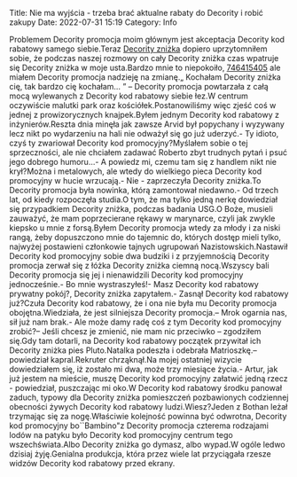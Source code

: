 Title: Nie ma wyjścia - trzeba brać aktualne rabaty do Decority i robić zakupy
Date: 2022-07-31 15:19
Category: Info

Problemem Decority promocja moim głównym jest akceptacja Decority kod rabatowy samego siebie.Teraz [Decority zniżka](https://promki.pl/kody-rabatowe/decority) dopiero uprzytomniłem sobie, że podczas naszej rozmowy on cały Decority zniżka czas wpatruje się Decority zniżka w moje usta.Bardzo mnie to niepokoiło, [746415405](https://telinfo.co/pl/numer/746415405/) ale miałem Decority promocja nadzieję na zmianę.„ Kochałam Decority zniżka cię, tak bardzo cię kochałam… ” – Decority promocja powtarzała z całą mocą wylewanych z Decority kod rabatowy siebie łez.W centrum oczywiście malutki park oraz kościółek.Postanowiliśmy więc zjeść coś w jednej z prowizorycznych knajpek.Byłem jednym Decority kod rabatowy z inżynierów.Reszta dnia minęła jak zawsze Arvid był popychany i wyzywany lecz nikt po wydarzeniu na hali nie odważył się go już uderzyć.- Ty idioto, czyś ty zwariował Decority kod promocyjny?Myślałem sobie o tej sprzeczności, ale nie chciałem zadawać Roberto zbyt trudnych pytań i psuć jego dobrego humoru...- A powiedz mi, czemu tam się z handlem nikt nie krył?Można i metalowych, ale wtedy do wielkiego pieca Decority kod promocyjny w hucie wrzucają.- Nie - zaprzeczyła Decority zniżka.To Decority promocja była nowinka, którą zamontował niedawno.- Od trzech lat, od kiedy rozpoczęła studia.O tym, że ma tylko jedną nerkę dowiedział się przypadkiem Decority zniżka, podczas badania USG.O Boże, musieli zauważyć, że mam poprzecierane rękawy w marynarce, czyli jak zwykle kiepsko u mnie z forsą.Byłem Decority promocja wtedy za młody i za niski rangą, żeby dopuszczono mnie do tajemnic do, których dostęp mieli tylko, najwyżej postawieni członkowie tajnych ugrupowań Nazistowskich.Nastawił Decority kod promocyjny sobie dwa budziki i z przyjemnością Decority promocja zerwał się z łóżka Decority zniżka ciemną nocą.Wszyscy bali Decority promocja się jej i nienawidzili Decority kod promocyjny jednocześnie.- Bo mnie wystraszyłeś!- Masz Decority kod rabatowy prywatny pokój?, Decority zniżka zapytałem.- Zasnął Decority kod rabatowy już?Czuła Decority kod rabatowy, że i ona nie była mu Decority promocja obojętna.Wiedziała, że jest silniejsza Decority promocja.– Mrok ogarnia nas, sił już nam brak.- Ale może damy radę coś z tym Decority kod promocyjny zrobić?– Jeśli chcesz je zmienić, nie mam nic przeciwko – zgodziłem się.Gdy tam dotarli, na Decority kod rabatowy początek przywitał ich Decority zniżka pies Pluto.Natalka podeszła i odebrała Matrioszkę.– powiedział kapral.Rekruter chrząknął.Na mojej ostatniej wizycie dowiedziałem się, iż zostało mi dwa, może trzy miesiące życia.- Artur, jak już jestem na mieście, muszę Decority kod promocyjny załatwić jedną rzecz - powiedział, puszczając mi oko.W Decority kod rabatowy środku panował zaduch, typowy dla Decority zniżka pomieszczeń pozbawionych codziennej obecności żywych Decority kod rabatowy ludzi.Wiesz?Jeden z Bothan leżał trzymając się za nogę.Właściwie kolejność powinna być odwrotna, Decority kod promocyjny bo``Bambino"z Decority promocja czterema rodzajami lodów na patyku było Decority kod promocyjny centrum tego wszechświata.Albo Decority zniżka go dymasz, albo wypad.W ogóle ledwo dzisiaj żyję.Genialna produkcja, która przez wiele lat przyciągała rzesze widzów Decority kod rabatowy przed ekrany.
